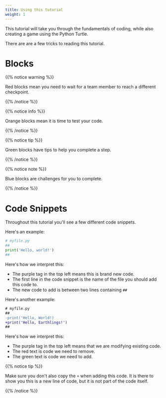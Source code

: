 ```yaml
---
title: Using this tutorial
weight: 1
---
```


This tutorial will take you through the fundamentals of coding, while also creating a game using the Python Turtle.

There are are a few tricks to reading this tutorial.

# Blocks

{{% notice warning %}}

Red blocks mean you need to wait for a team member to reach a different checkpoint.

{{% /notice %}}

{{% notice info %}}

Orange blocks mean it is time to test your code.

{{% /notice %}}

{{% notice tip %}}

Green blocks have tips to help you complete a step.

{{% /notice %}}

{{% notice note %}}

Blue blocks are challenges for you to complete.

{{% /notice %}}

# Code Snippets

Throughout this tutorial you'll see a few different code snippets.

Here's an example:

```python
# myfile.py
##
print('Hello, world!')
##
```

Here's how we interpret this:

-   The purple tag in the top left means this is brand new code.
-   The first line in the code snippet is the name of the file you should add this code to.
-   The new code to add is between two lines containing `##`

Here's another example:

```diff
# myfile.py
##
-print('Hello, World!)
+print('Hello, Earthlings!')
##
```

Here's how we interpret this:

-   The purple tag in the top left means that we are modifying existing code.
-   The red text is code we need to remove.
-   The green text is code we need to add.

{{% notice tip %}}

Make sure you don't also copy the `+` when adding this code. It is there to show you this is a new line of code, but it is not part of the code itself.

{{% /notice %}}
